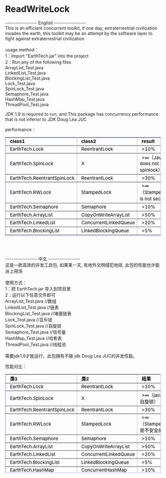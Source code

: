 # ReadWriteLock
---------------- English ----------------<br/>
This is an efficient concurrent toolkit, if one day, extraterrestrial civilization invades the earth, this toolkit may be an attempt by the software layer to fight against extraterrestrial civilization<br/>
<br/>
usage method：<br/>
1：Import "EarthTech.jar" into the project<br/>
2：Run any of the following files<br/>
ArrayList_Test.java<br/>
LinkedList_Test.java<br/>
BlockingList_Test.java<br/>
Lock_Test.java<br/>
SpinLock_Test.java<br/>
Semaphore_Test.java<br/>
HashMap_Test.java<br/>
ThreadPool_Test.java<br/>

JDK 1.9 is required to run, and This package has concurrency performance that is not inferior to JDK Doug Lea JUC<br/>
<p>performance：</p>
<table width="779" height="320"  border="1" bordercolor="aaaaff" cellspacing="0" style="text-indent:6px;  color: #000000; font-size:15px;">
   <tr>
      <td width="236"><b>class1</b></td>
      <td width="236"><b>class2</b></td>
      <td><b>result</b></td>
   <tr>
      <td>EarthTech.Lock</td>
      <td>ReentrantLock</td>
      <td>>10%</td>
   </tr>
   <tr>
      <td>EarthTech.SpinLock</td>
      <td>X</td>
      <td>>∞（Java does not have spinlock）</td>
   </tr>
   <tr>
      <td>EarthTech.ReentrantSpinLock</td>
      <td>ReentrantLock</td>
      <td>>30%</td>
   </tr>
   <tr>
      <td>EarthTech.RWLock</td>
      <td>StampedLock</td>
      <td>>∞（StampedLock is not secure）</td>
   </tr>
   <tr>
      <td>EarthTech.Semaphore</td>
      <td>Semaphore</td>
      <td>>10%</td>
   </tr>
   <tr>
      <td>EarthTech.ArrayList</td>
      <td>CopyOnWriteArrayList</td>
      <td>>50%</td>
   </tr>
   <tr>
      <td>EarthTech.LinkedList</td>
      <td>ConcurrentLinkedQueue</td>
      <td>>20%</td>
   </tr>
   <tr>
      <td>EarthTech.BlockingList</td>
      <td>LinkedBlockingQueue</td>
      <td>>5%</td>
   </tr>
   <tr>
      <td>EarthTech.HashMap</td>
      <td>ConcurrentHashMap</td>
      <td>>10%</td>
   </tr>
   <tr>
      <td>EarthTech.ThreadPool</td>
      <td>ThreadPoolExecutor</td>
      <td>>10%</td>
   </tr>
</table><br><br>

---------------- 中文 ----------------<br/>
这是一款高效的并发工具包, 如果某一天, 有地外文明侵犯地球, 此包的性能也许能派上用场<br/>
<br/>
使用方式：<br/>
1：把 EarthTech.jar 导入到项目里<br/>
2：运行以下任意文件即可<br/>
ArrayList_Test.java        //数组<br/>
LinkedList_Test.java      //链表<br/>
BlockingList_Test.java   //堵塞链表<br/>
Lock_Test.java              //互斥锁<br/>
SpinLock_Test.java       //自旋锁<br/>
Semaphore_Test.java   //信号量<br/>
HashMap_Test.java      //哈希表<br/>
ThreadPool_Test.java   //线程池<br/>
<br/>
需要jdk1.9才能运行，此包拥有不输 jdk Doug Lea JUC的并发性能。<br/>
<p>性能对比：</p>
<table width="738" height="320"  border="1" bordercolor="aaaaff" cellspacing="0" style="text-indent:6px;  color: #000000; font-size:15px;">
   <tr>
      <td width="236"><b>类1</b></td>
      <td width="236"><b>类2</b></td>
      <td width="266"><b>结果</b></td>
   <tr>
      <td>EarthTech.Lock</td>
      <td>ReentrantLock</td>
      <td>>10%</td>
   </tr>
   <tr>
      <td>EarthTech.SpinLock</td>
      <td>X</td>
      <td>>∞（java没有自旋锁）</td>
   </tr>
   <tr>
      <td>EarthTech.ReentrantSpinLock</td>
      <td>ReentrantLock</td>
      <td>>30%</td>
   </tr>
   <tr>
      <td>EarthTech.RWLock</td>
      <td>StampedLock</td>
      <td>>∞（StampedLock是不安全的）</td>
   </tr>
   <tr>
      <td>EarthTech.Semaphore</td>
      <td>Semaphore</td>
      <td>>10%</td>
   </tr>
   <tr>
      <td>EarthTech.ArrayList</td>
      <td>CopyOnWriteArrayList</td>
      <td>>50%</td>
   </tr>
   <tr>
      <td>EarthTech.LinkedList</td>
      <td>ConcurrentLinkedQueue</td>
      <td>>20%</td>
   </tr>
   <tr>
      <td>EarthTech.BlockingList</td>
      <td>LinkedBlockingQueue</td>
      <td>>5%</td>
   </tr>
   <tr>
      <td>EarthTech.HashMap</td>
      <td>ConcurrentHashMap</td>
      <td>>10%</td>
   </tr>
   <tr>
      <td>EarthTech.ThreadPool</td>
      <td>ThreadPoolExecutor</td>
      <td>>10%</td>
   </tr>
</table><br><br>
